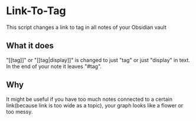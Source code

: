 # Link-To-Tag
This script changes a link to tag in all notes of your Obsidian vault
## What it does
"[[tag]]" or "[[tag|display]]" is changed to just "tag" or just "display" in text. In the end of your note it leaves "#tag".

## Why
It might be useful if  you have too much notes connected to a certain link(because link is too wide as a topic), your graph looks like a flower or too messy.
